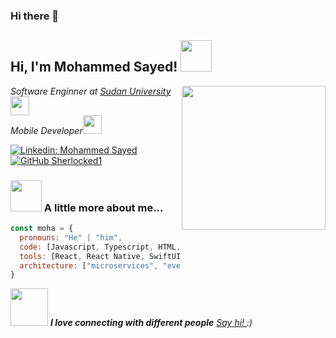 ### Hi there 👋

<h2> Hi, I'm Mohammed Sayed! <img src="https://media.giphy.com/media/mGcNjsfWAjY5AEZNw6/giphy.gif" width="50"></h2>
<img align='right' src="https://media.giphy.com/media/IpeYSEZshTefe/giphy.gif" width="230">
<p><em>Software Enginner at <a href="https://www.sustech.edu/">Sudan University</a><img src="https://media.giphy.com/media/fYSnHlufseco8Fh93Z/giphy.gif" width="30"></br>Mobile Developer<img src="https://media.giphy.com/media/WUlplcMpOCEmTGBtBW/giphy.gif" width="30"> 
</em></p>

[![Linkedin: Mohammed Sayed](https://img.shields.io/badge/-mohammed-sayed7070-blue?style=flat-square&logo=Linkedin&logoColor=white&link=https://www.linkedin.com/in/mohammed-sayed7070/)](https://www.linkedin.com/in/mohammed-sayed7070/)
[![GitHub Sherlocked1](https://img.shields.io/github/followers/sherlocked1?label=follow&style=social)](https://github.com/Sherlocked1)


### <img src="https://media.giphy.com/media/VgCDAzcKvsR6OM0uWg/giphy.gif" width="50"> A little more about me...  

```javascript
const moha = {
  pronouns: "He" | "him",
  code: [Javascript, Typescript, HTML, CSS, Swift, Objective C, Dart, Java],
  tools: [React, React Native, SwiftUI, UIKit, Flutter, WPF, Unity3D, Node, MongoDB],
  architecture: ["microservices", "event-driven", "design system pattern"],
}
```

<img src="https://media.giphy.com/media/LnQjpWaON8nhr21vNW/giphy.gif" width="60"> <em><b>I love connecting with different people</b> <a href="mailto:mohamadsayed7070@gmail.com"> Say hi! </a> :)</em>
